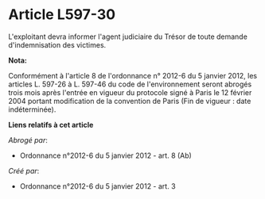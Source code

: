 # Article L597-30

L'exploitant devra informer l'agent judiciaire du Trésor de toute demande d'indemnisation des victimes.

**Nota:**

Conformément à l'article 8 de l'ordonnance n° 2012-6 du 5 janvier 2012, les articles L. 597-26 à L. 597-46 du code de
l'environnement seront abrogés trois mois après l'entrée en vigueur du protocole signé à Paris le 12 février 2004 portant
modification de la convention de Paris (Fin de vigueur : date indéterminée).

**Liens relatifs à cet article**

_Abrogé par_:

  - Ordonnance n°2012-6 du 5 janvier 2012 - art. 8 (Ab)

_Créé par_:

  - Ordonnance n°2012-6 du 5 janvier 2012 - art. 3
